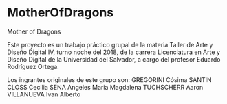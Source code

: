 # MotherOfDragons

Mother of Dragons

Este proyecto es un trabajo práctico grupal de la materia Taller de Arte y Diseño Digital IV, turno noche del 2018, de la carrera Licenciatura en Arte y Diseño Digital de la Universidad del Salvador, a cargo del profesor Eduardo Rodríguez Ortega.

Los ingrantes originales de este grupo son:
GREGORINI Cósima
SANTIN CLOSS Cecilia 
SENA Angeles Maria Magdalena
TUCHSCHERR Aaron
VILLANUEVA Ivan Alberto
